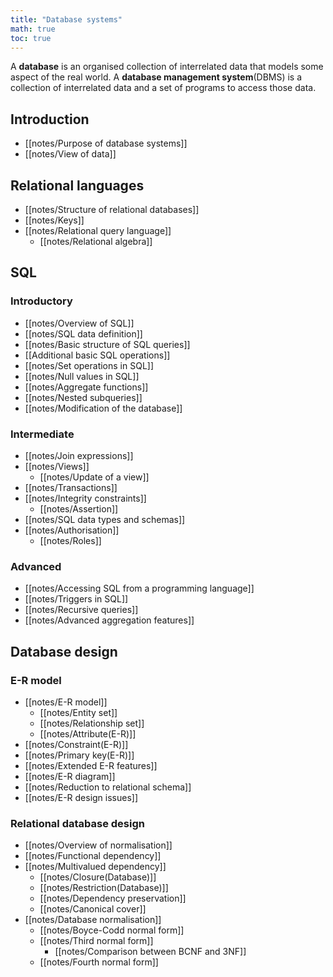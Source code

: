 ```yaml
---
title: "Database systems"
math: true
toc: true
---
```


A **database** is an organised collection of interrelated data that models some aspect of the real world.
A **database management system**(DBMS) is a collection of interrelated data and a set of programs to access those data.

## Introduction
- [[notes/Purpose of database systems]]
- [[notes/View of data]]

## Relational languages
- [[notes/Structure of relational databases]]
- [[notes/Keys]]
- [[notes/Relational query language]]
  - [[notes/Relational algebra]]
## SQL
### Introductory
- [[notes/Overview of SQL]]
- [[notes/SQL data definition]]
- [[notes/Basic structure of SQL queries]]
- [[Additional basic SQL operations]]
- [[notes/Set operations in SQL]]
- [[notes/Null values in SQL]]
- [[notes/Aggregate functions]]
- [[notes/Nested subqueries]]
- [[notes/Modification of the database]]

### Intermediate
- [[notes/Join expressions]]
- [[notes/Views]]
  - [[notes/Update of a view]]
- [[notes/Transactions]]
- [[notes/Integrity constraints]]
  - [[notes/Assertion]]
- [[notes/SQL data types and schemas]]
- [[notes/Authorisation]]
  - [[notes/Roles]]

### Advanced
- [[notes/Accessing SQL from a programming language]]
- [[notes/Triggers in SQL]]
- [[notes/Recursive queries]]
- [[notes/Advanced aggregation features]]

## Database design
### E-R model
- [[notes/E-R model]]
  - [[notes/Entity set]]
  - [[notes/Relationship set]]
  - [[notes/Attribute(E-R)]]
- [[notes/Constraint(E-R)]]
- [[notes/Primary key(E-R)]]
- [[notes/Extended E-R features]]
- [[notes/E-R diagram]]
- [[notes/Reduction to relational schema]]
- [[notes/E-R design issues]]

### Relational database design
- [[notes/Overview of normalisation]]
- [[notes/Functional dependency]]
- [[notes/Multivalued dependency]]
  - [[notes/Closure(Database)]]
  - [[notes/Restriction(Database)]]
  - [[notes/Dependency preservation]]
  - [[notes/Canonical cover]]
- [[notes/Database normalisation]]
  - [[notes/Boyce-Codd normal form]]
  - [[notes/Third normal form]]
    - [[notes/Comparison between BCNF and 3NF]]
  - [[notes/Fourth normal form]]